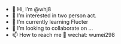 - 👋 Hi, I’m @whj8
- 👀 I’m interested in two person act.
- 🌱 I’m currently learning Flucter
- 💞️ I’m looking to collaborate on ...
- 📫 How to reach me 👋 wechat: wumei298

<!---
whj8/whj8 is a ✨ special ✨ repository because its `README.md` (this file) appears on your GitHub profile.
You can click the Preview link to take a look at your changes.
--->
